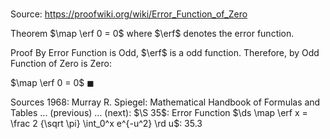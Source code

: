 # 

Source: https://proofwiki.org/wiki/Error_Function_of_Zero

Theorem
$\map \erf 0 = 0$
where $\erf$ denotes the error function. 


Proof
By Error Function is Odd, $\erf$ is a odd function. 
Therefore, by Odd Function of Zero is Zero:

$\map \erf 0 = 0$
$\blacksquare$


Sources
1968: Murray R. Spiegel: Mathematical Handbook of Formulas and Tables ... (previous) ... (next): $\S 35$: Error Function $\ds \map \erf x = \frac 2 {\sqrt \pi} \int_0^x e^{-u^2} \rd u$: $35.3$




